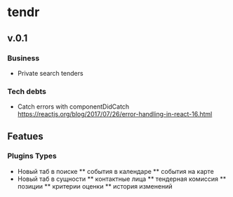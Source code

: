 # tendr

## v.0.1

### Business

* Private search tenders

### Tech debts

* Catch errors with componentDidCatch https://reactjs.org/blog/2017/07/26/error-handling-in-react-16.html

## Featues

### Plugins Types

* Новый таб в поиске
** события в календаре
** события на карте
* Новый таб в сущности
** контактные лица
** тендерная комиссия
** позиции
** критерии оценки
** история изменений

